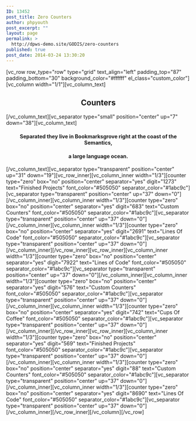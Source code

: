 ```yaml
---
ID: 13452
post_title: Zero Counters
author: phpyouth
post_excerpt: ""
layout: page
permalink: >
  http://dpws-demo.site/GODIS/zero-counters
published: true
post_date: 2014-03-24 13:30:20
---
```

[vc_row row_type="row" type="grid" text_align="left" padding_top="87" padding_bottom="30" background_color="#ffffff" el_class="custom_color"][vc_column width="1/1"][vc_column_text]
<h2 style="text-align: center;">Counters</h2>
[/vc_column_text][vc_separator type="small" position="center" up="7" down="38"][vc_column_text]
<h4 style="text-align: center;">Separated they live in Bookmarksgrove right at the coast of the Semantics,</h4>
<h4 style="text-align: center;">a large language ocean.</h4>
[/vc_column_text][vc_separator type="transparent" position="center" up="31" down="19"][vc_row_inner][vc_column_inner width="1/3"][counter type="zero" box="no" position="center" separator="yes" digit="1273" text="Finished Projects" font_color="#505050" separator_color="#1abc9c"][vc_separator type="transparent" position="center" up="37" down="0"][/vc_column_inner][vc_column_inner width="1/3"][counter type="zero" box="no" position="center" separator="yes" digit="683" text="Custom Counters" font_color="#505050" separator_color="#1abc9c"][vc_separator type="transparent" position="center" up="37" down="0"][/vc_column_inner][vc_column_inner width="1/3"][counter type="zero" box="no" position="center" separator="yes" digit="2691" text="Lines Of Code" font_color="#505050" separator_color="#1abc9c"][vc_separator type="transparent" position="center" up="37" down="0"][/vc_column_inner][/vc_row_inner][vc_row_inner][vc_column_inner width="1/3"][counter type="zero" box="no" position="center" separator="yes" digit="7922" text="Lines of Code" font_color="#505050" separator_color="#1abc9c"][vc_separator type="transparent" position="center" up="37" down="0"][/vc_column_inner][vc_column_inner width="1/3"][counter type="zero" box="no" position="center" separator="yes" digit="576" text="Custom Counters" font_color="#505050" separator_color="#1abc9c"][vc_separator type="transparent" position="center" up="37" down="0"][/vc_column_inner][vc_column_inner width="1/3"][counter type="zero" box="no" position="center" separator="yes" digit="742" text="Cups Of Coffee" font_color="#505050" separator_color="#1abc9c"][vc_separator type="transparent" position="center" up="37" down="0"][/vc_column_inner][/vc_row_inner][vc_row_inner][vc_column_inner width="1/3"][counter type="zero" box="no" position="center" separator="yes" digit="569" text="Finished Projects" font_color="#505050" separator_color="#1abc9c"][vc_separator type="transparent" position="center" up="37" down="0"][/vc_column_inner][vc_column_inner width="1/3"][counter type="zero" box="no" position="center" separator="yes" digit="88" text="Custom Counters" font_color="#505050" separator_color="#1abc9c"][vc_separator type="transparent" position="center" up="37" down="0"][/vc_column_inner][vc_column_inner width="1/3"][counter type="zero" box="no" position="center" separator="yes" digit="8690" text="Lines Of Code" font_color="#505050" separator_color="#1abc9c"][vc_separator type="transparent" position="center" up="37" down="0"][/vc_column_inner][/vc_row_inner][/vc_column][/vc_row]